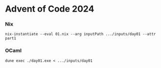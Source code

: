 # Advent of Code 2024

### Nix

```shell
nix-instantiate --eval 01.nix --arg inputPath .../inputs/day01 --attr part1
```

### OCaml

```shell
dune exec ./day01.exe < .../inputs/day01
```

